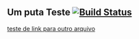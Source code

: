## Um puta Teste [![Build Status](https://travis-ci.org/felquis/travis-teste.png?branch=master)](https://travis-ci.org/felquis/travis-teste)

[teste de link para outro arquivo](package.json)
